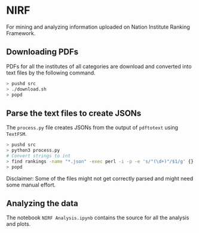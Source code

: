# NIRF

For mining and analyzing information uploaded on Nation Institute Ranking Framework.

## Downloading PDFs

PDFs for all the institutes of all categories are download and converted into text files by the following command.

```bash
> pushd src
> ./download.sh
> popd
```

## Parse the text files to create JSONs

The `process.py` file creates JSONs from the output of `pdftotext` using `TextFSM`.

```bash
> pushd src
> python3 process.py
# Convert strings to int
> find rankings -name "*.json" -exec perl -i -p -e 's/"(\d+)"/$1/g' {} \;
> popd 
```

Disclaimer: Some of the files might not get correctly parsed and might need some manual effort.

## Analyzing the data

The notebook `NIRF Analysis.ipynb` contains the source for all the analysis and plots.